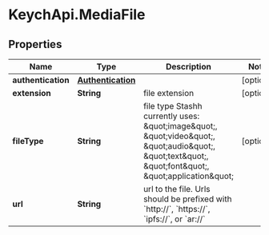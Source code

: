 # KeychApi.MediaFile

## Properties

Name | Type | Description | Notes
------------ | ------------- | ------------- | -------------
**authentication** | [**Authentication**](Authentication.md) |  | [optional] 
**extension** | **String** | file extension | [optional] 
**fileType** | **String** | file type Stashh currently uses: \&quot;image\&quot;, \&quot;video\&quot;, \&quot;audio\&quot;, \&quot;text\&quot;, \&quot;font\&quot;, \&quot;application\&quot; | [optional] 
**url** | **String** | url to the file.  Urls should be prefixed with &#x60;http://&#x60;, &#x60;https://&#x60;, &#x60;ipfs://&#x60;, or &#x60;ar://&#x60; | 


